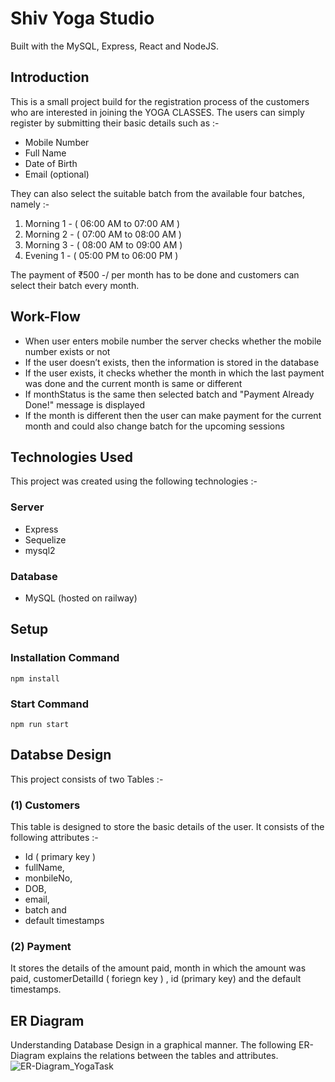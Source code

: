 # Shiv Yoga Studio
Built with the MySQL, Express, React and NodeJS.

## Introduction
This is a small project build for the registration process of the customers who are interested in joining the YOGA CLASSES.
The users can simply register by submitting their basic details such as :-

* Mobile Number
* Full Name
* Date of Birth
* Email (optional)

They can also select the suitable batch from the available four batches, namely :-

1) Morning 1 - ( 06:00 AM to 07:00 AM )
2) Morning 2 - ( 07:00 AM to 08:00 AM )
3) Morning 3 - ( 08:00 AM to 09:00 AM )
4) Evening 1 - ( 05:00 PM to 06:00 PM )

The payment of ₹500 -/ per month has to be done and customers can select their batch every month.

## Work-Flow
 * When user enters mobile number the server checks whether the mobile number exists or not
 * If the user doesn’t exists, then the information is stored in the database
 * If the user exists, it checks whether the month in which the last payment was done and the current month is same or different
 * If monthStatus is the same then selected batch and "Payment Already Done!" message is displayed
 * If the month is different then the user can make payment for the current month and could also change batch for the upcoming sessions

## Technologies Used
This project was created using the following technologies :-

### Server
* Express
* Sequelize
* mysql2

### Database
* MySQL (hosted on railway)

## Setup

### Installation Command
`
npm install
`

### Start Command
`
npm run start
`

## Databse Design
This project consists of two Tables :-

### (1) Customers
This table is designed to store the basic details of the user. It consists of the following attributes :-
* Id ( primary key )
* fullName,
* monbileNo,
* DOB,
* email,
* batch and
* default timestamps

### (2) Payment
It stores the details of the amount paid, month in which the amount was paid, customerDetailId ( foriegn key ) , id (primary key) and the default timestamps.

## ER Diagram
Understanding Database Design in a graphical manner. The following ER-Diagram explains the relations between the tables and attributes.
![ER-Diagram_YogaTask](https://user-images.githubusercontent.com/60360732/207057631-98bec030-2dcb-4bad-89a9-a1035df130c1.jpg)

